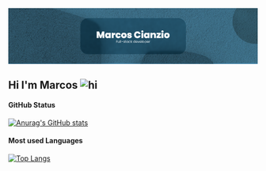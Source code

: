 <img align="center" alt="marcoscianzio" src="./profile-img.png" />

## Hi I'm Marcos <img src="https://user-images.githubusercontent.com/1303154/88677602-1635ba80-d120-11ea-84d8-d263ba5fc3c0.gif" width="28px" alt="hi" />

#### GitHub Status
[![Anurag's GitHub stats](https://github-readme-stats.vercel.app/api?username=MarcosCianzio&bg_color=3E728C&title_color=FFFFFF&text_color=FFFFFF&hide_border=true)](https://github.com/anuraghazra/github-readme-stats)

#### Most used Languages
[![Top Langs](https://github-readme-stats.vercel.app/api/top-langs/?username=MarcosCianzio&layout=compact)](https://github.com/anuraghazra/github-readme-stats)
